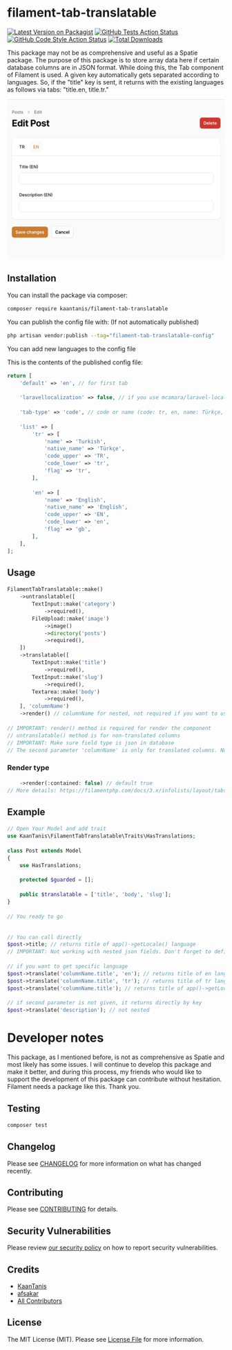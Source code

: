 # filament-tab-translatable

[![Latest Version on Packagist](https://img.shields.io/packagist/v/kaantanis/filament-tab-translatable.svg?style=flat-square)](https://packagist.org/packages/kaantanis/filament-tab-translatable)
[![GitHub Tests Action Status](https://img.shields.io/github/actions/workflow/status/kaantanis/filament-tab-translatable/run-tests.yml?branch=main&label=tests&style=flat-square)](https://github.com/kaantanis/filament-tab-translatable/actions?query=workflow%3Arun-tests+branch%3Amain)
[![GitHub Code Style Action Status](https://img.shields.io/github/actions/workflow/status/kaantanis/filament-tab-translatable/fix-php-code-style-issues.yml?branch=main&label=code%20style&style=flat-square)](https://github.com/kaantanis/filament-tab-translatable/actions?query=workflow%3A"Fix+PHP+code+style+issues"+branch%3Amain)
[![Total Downloads](https://img.shields.io/packagist/dt/kaantanis/filament-tab-translatable.svg?style=flat-square)](https://packagist.org/packages/kaantanis/filament-tab-translatable)


This package may not be as comprehensive and useful as a Spatie package. 
The purpose of this package is to store array data here if certain database 
columns are in JSON format. While doing this, the Tab component 
of Filament is used. A given key automatically gets separated 
according to languages. So, if the "title" key is sent, it 
returns with the existing languages as follows via tabs: "title.en, title.tr."

![Screenshot](https://raw.githubusercontent.com/KaanTanis/filament-tab-translatable/main/art/screen.png)

## Installation

You can install the package via composer:

```bash
composer require kaantanis/filament-tab-translatable
```

You can publish the config file with: (If not automatically published)

```bash
php artisan vendor:publish --tag="filament-tab-translatable-config"
```

You can add new languages to the config file

This is the contents of the published config file:

```php
return [
    'default' => 'en', // for first tab

    'laravellocalization' => false, // if you use mcamara/laravel-localization package

    'tab-type' => 'code', // code or name (code: tr, en, name: Türkçe, English) default: code

    'list' => [
        'tr' => [
            'name' => 'Turkish',
            'native_name' => 'Türkçe',
            'code_upper' => 'TR',
            'code_lower' => 'tr',
            'flag' => 'tr',
        ],

        'en' => [
            'name' => 'English',
            'native_name' => 'English',
            'code_upper' => 'EN',
            'code_lower' => 'en',
            'flag' => 'gb',
        ],
    ],
];
```

## Usage

```php
FilamentTabTranslatable::make()
    ->untranslatable([
        TextInput::make('category')
            ->required(),
        FileUpload::make('image')
            ->image()
            ->directory('posts')
            ->required(),
    ])
    ->translatable([
        TextInput::make('title')
            ->required(),
        TextInput::make('slug')
            ->required(),
        Textarea::make('body')
            ->required(),
    ], 'columnName')
    ->render() // columnName for nested, not required if you want to use same key (columnName->anotherColumnName)

// IMPORTANT: render() method is required for render the component
// untranslatable() method is for non-translated columns
// IMPORTANT: Make sure field type is json in database 
// The second parameter 'columnName' is only for translated columns. Not required if the column name is the same as the key.
```
### Render type
```php
    ->render(:contained: false) // default true
// More details: https://filamentphp.com/docs/3.x/infolists/layout/tabs#removing-the-styled-container
````

## Example

```php
// Open Your Model and add trait
use KaanTanis\FilamentTabTranslatable\Traits\HasTranslations;

class Post extends Model
{
    use HasTranslations;

    protected $guarded = [];

    public $translatable = ['title', 'body', 'slug'];
}

// You ready to go
```

```php

// You can call directly
$post->title; // returns title of app()->getLocale() language
// IMPORTANT: Not working with nested json fields. Don't forget to define columns for public $translatable = [...]

// if you want to get specific language
$post->translate('columnName.title', 'en'); // returns title of en language
$post->translate('columnName.title', 'tr'); // returns title of tr language
$post->translate('columnName.title'); // returns title of app()->getLocale() language

// if second parameter is not given, it returns directly by key
$post->translate('description'); // not nested
```

# Developer notes
This package, as I mentioned before, is not as comprehensive as Spatie and 
most likely has some issues. I will continue to develop this package and make 
it better, and during this process, my friends who would like to support 
the development of this package can contribute without hesitation. 
Filament needs a package like this. Thank you.

## Testing

```bash
composer test
```

## Changelog

Please see [CHANGELOG](CHANGELOG.md) for more information on what has changed recently.

## Contributing

Please see [CONTRIBUTING](.github/CONTRIBUTING.md) for details.

## Security Vulnerabilities

Please review [our security policy](../../security/policy) on how to report security vulnerabilities.

## Credits

- [KaanTanis](https://github.com/KaanTanis)
- [afsakar](https://github.com/afsakar)
- [All Contributors](../../contributors)

## License

The MIT License (MIT). Please see [License File](LICENSE.md) for more information.
